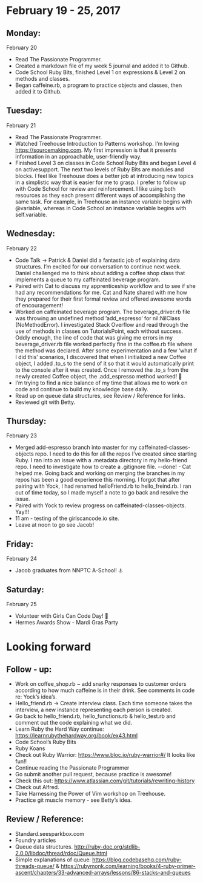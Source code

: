 February 19 - 25, 2017
======================

Monday:
-------
February 20
* Read The Passionate Programmer.
* Created a markdown file of my week 5 journal and added it to Github. 
* Code School Ruby Bits, finished Level 1 on expressions & Level 2 on methods and classes.
* Began caffeine.rb, a program to practice objects and classes, then added it to Github.

Tuesday:
--------
February 21
* Read The Passionate Programmer.
* Watched Treehouse Introduction to Patterns workshop. I’m loving https://sourcemaking.com. My first impression is that it presents information in an approachable, user-friendly way.
* Finished Level 3 on classes in Code School Ruby Bits and began Level 4 on activesupport. The next two levels of Ruby Bits are modules and blocks. I feel like Treehouse does a better job at introducing new topics in a simplistic way that is easier for me to grasp. I prefer to follow up with Code School for review and reinforcement. I like using both resources as they each present different ways of accomplishing the same task. For example, in Treehouse an instance variable begins with @variable, whereas  in Code School an instance variable begins with self.variable.  

Wednesday:
----------
February 22
* Code Talk → Patrick & Daniel did a fantastic job of explaining data structures. I’m excited for our conversation to continue next week. Daniel challenged me to think about adding a coffee shop class that implements a queue to my caffeinated beverage program.
* Paired with Cat to discuss my apprenticeship workflow and to see if she had any recommendations for me. Cat and Nate shared with me how they prepared for their first formal review and offered awesome words of encouragement!  
* Worked on caffeinated beverage program. The beverage_driver.rb file was throwing an undefined method ‘add_espresso’ for nil:NilClass (NoMethodError). I investigated Stack Overflow and read through the use of methods in classes on TutorialsPoint, each without success. Oddly enough, the line of code that was giving me errors in my beverage_driver.rb file worked perfectly fine in the coffee.rb file where the method was declared. After some experimentation and a few ‘what if I did this’ scenarios, I discovered that when I initialized a new Coffee object, I added .to_s to the send of it so that it would automatically print to the console after it was created. Once I removed the .to_s from the newly created Coffee object, the .add_espresso method worked! 🎉
* I’m trying to find a nice balance of my time that allows me to work on code and continue to build my knowledge base daily. 
* Read up on queue data structures, see Review / Reference for links.
* Reviewed git with Betty.

Thursday:
---------
February 23
* Merged add-espresso branch into master for my caffeinated-classes-objects repo. I need to do this for all the repos I’ve created since starting Ruby. I ran into an issue with a .metadata directory in my hello-friend repo. I need to investigate how to create a .gitignore file. --done! - Cat helped me. Going back and working on merging the branches in my repos has been a good experience this morning. I forgot that after pairing with Yock, I had renamed helloFriend.rb to hello_freind.rb. I ran out of time today, so I made myself a note to go back and resolve the issue.
* Paired with Yock to review progress on caffeinated-classes-objects. Yay!!! 
* 11 am - testing of the girlscancode.io site.
* Leave at noon to go see Jacob!

Friday:
-------
February 24
* Jacob graduates from NNPTC A-School! ⚓

Saturday:
---------
February 25
* Volunteer with Girls Can Code Day! 💚
* Hermes Awards Show - Mardi Gras Party

Looking forward
===============

Follow - up:
------------
* Work on coffee_shop.rb ~ add snarky responses to customer orders according to how much caffeine is in their drink. See comments in code re: Yock’s idea’s.
* Hello_friend.rb → Create interview class. Each time someone takes the interview, a new instance representing each person is created.
* Go back to hello_friend.rb, hello_functions.rb & hello_test.rb and comment out the code explaining what we did. 
* Learn Ruby the Hard Way continue: https://learnrubythehardway.org/book/ex43.html
* Code School’s Ruby Bits
* Ruby Koans
* Check out Ruby Warrior: https://www.bloc.io/ruby-warrior#/ It looks like fun!!
* Continue reading the Passionate Programmer
* Go submit another pull request, because practice is awesome! 
* Check this out: https://www.atlassian.com/git/tutorials/rewriting-history
* Check out Alfred.
* Take Harnessing the Power of Vim workshop on Treehouse.
* Practice git muscle memory - see Betty’s idea. 

Review / Reference:
-------------------
* Standard.seesparkbox.com 
* Foundry articles
* Queue data structures.  http://ruby-doc.org/stdlib-2.0.0/libdoc/thread/rdoc/Queue.html 
* Simple explanations of queue: https://blog.codebasehq.com/ruby-threads-queue/ & https://rubymonk.com/learning/books/4-ruby-primer-ascent/chapters/33-advanced-arrays/lessons/86-stacks-and-queues
		

